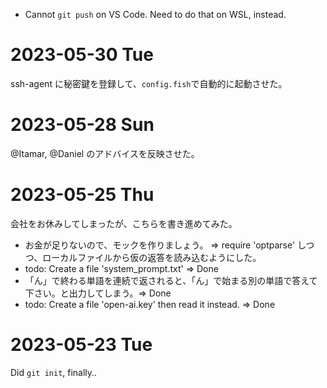 - Cannot `git push` on VS Code. Need to do that on WSL, instead.

# 2023-05-30 Tue
ssh-agent に秘密鍵を登録して、`config.fish`で自動的に起動させた。

# 2023-05-28 Sun
@Itamar, @Daniel のアドバイスを反映させた。

# 2023-05-25 Thu
会社をお休みしてしまったが、こちらを書き進めてみた。
- お金が足りないので、モックを作りましょう。
    => require 'optparse' しつつ、ローカルファイルから仮の返答を読み込むようにした。
- todo: Create a file 'system_prompt.txt' => Done
- 「ん」で終わる単語を連続で返されると、「ん」で始まる別の単語で答えて下さい。と出力してしまう。=> Done
- todo: Create a file 'open-ai.key' then read it instead. => Done

# 2023-05-23 Tue
Did `git init`, finally..
